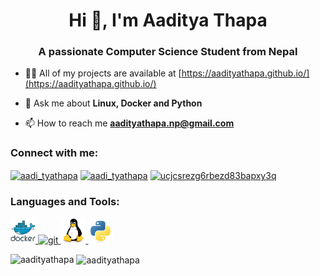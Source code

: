 <h1 align="center">Hi 👋, I'm Aaditya Thapa</h1>
<h3 align="center">A passionate Computer Science Student from Nepal</h3>

- 👨‍💻 All of my projects are available at [https://aadityathapa.github.io/](https://aadityathapa.github.io/)

- 💬 Ask me about **Linux, Docker and Python**

- 📫 How to reach me **aadityathapa.np@gmail.com**

<h3 align="left">Connect with me:</h3>
<p align="left">
<a href="https://twitter.com/aadi_tyathapa" target="blank"><img align="center" src="https://raw.githubusercontent.com/rahuldkjain/github-profile-readme-generator/master/src/images/icons/Social/twitter.svg" alt="aadi_tyathapa" height="30" width="40" /></a>
<a href="https://instagram.com/aadi_tyathapa" target="blank"><img align="center" src="https://raw.githubusercontent.com/rahuldkjain/github-profile-readme-generator/master/src/images/icons/Social/instagram.svg" alt="aadi_tyathapa" height="30" width="40" /></a>
<a href="https://www.youtube.com/@aadityathapa" target="blank"><img align="center" src="https://raw.githubusercontent.com/rahuldkjain/github-profile-readme-generator/master/src/images/icons/Social/youtube.svg" alt="ucjcsrezg6rbezd83bapxy3q" height="30" width="40" /></a>
</p>

<h3 align="left">Languages and Tools:</h3>
<p align="left"> <a href="https://www.docker.com/" target="_blank" rel="noreferrer"> <img src="https://raw.githubusercontent.com/devicons/devicon/master/icons/docker/docker-original-wordmark.svg" alt="docker" width="40" height="40"/> </a> <a href="https://git-scm.com/" target="_blank" rel="noreferrer"> <img src="https://www.vectorlogo.zone/logos/git-scm/git-scm-icon.svg" alt="git" width="40" height="40"/> </a> <a href="https://www.linux.org/" target="_blank" rel="noreferrer"> <img src="https://raw.githubusercontent.com/devicons/devicon/master/icons/linux/linux-original.svg" alt="linux" width="40" height="40"/> </a> <a href="https://www.python.org" target="_blank" rel="noreferrer"> <img src="https://raw.githubusercontent.com/devicons/devicon/master/icons/python/python-original.svg" alt="python" width="40" height="40"/> </a> </p>

<p><img align="left" src="https://github-readme-stats.vercel.app/api/top-langs?username=aadityathapa&show_icons=true&theme=dark&locale=en&layout=compact" alt="aadityathapa" /></p>

<p>&nbsp;<img align="center" src="https://github-readme-stats.vercel.app/api?username=aadityathapa&show_icons=true&theme=dark&locale=en" alt="aadityathapa" /></p>

